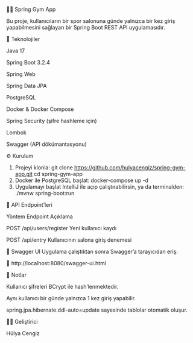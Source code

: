 🏋️‍♀️ Spring Gym App

Bu proje, kullanıcıların bir spor salonuna günde yalnızca bir kez giriş yapabilmesini sağlayan bir Spring Boot REST API uygulamasıdır.

🚀 Teknolojiler

Java 17

Spring Boot 3.2.4

Spring Web

Spring Data JPA

PostgreSQL

Docker & Docker Compose

Spring Security (şifre hashleme için)

Lombok

Swagger (API dökümantasyonu)

⚙️ Kurulum
1. Projeyi klonla:
   git clone https://github.com/hulyacengiz/spring-gym-app.git
   cd spring-gym-app
2. Docker ile PostgreSQL başlat:
   docker-compose up -d
3. Uygulamayı başlat
   IntelliJ ile açıp çalıştırabilirsin, ya da terminalden: 
./mvnw spring-boot:run

 
📂 API Endpoint’leri

Yöntem	   Endpoint             Açıklama

POST	  /api/users/register	Yeni kullanıcı kaydı

POST	  /api/entry	        Kullanıcının salona giriş denemesi

🔐 Swagger UI
Uygulama çalıştıktan sonra Swagger’a tarayıcıdan eriş:

📎 http://localhost:8080/swagger-ui.html

📌 Notlar

Kullanıcı şifreleri BCrypt ile hash’lenmektedir.

Aynı kullanıcı bir günde yalnızca 1 kez giriş yapabilir.

spring.jpa.hibernate.ddl-auto=update sayesinde tablolar otomatik oluşur.

👩‍💻 Geliştirici

Hülya Cengiz